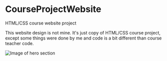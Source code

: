 # CourseProjectWebsite
HTML/CSS course website project

This website design is not mine. It's just copy of HTML/CSS course project, except some things were done by me and code is a bit different than course teacher code.

![Image of hero section](https://github.com/Jasiuka/CourseProjectWebsite/main/hero-sect-pht.jpg?raw=true)
